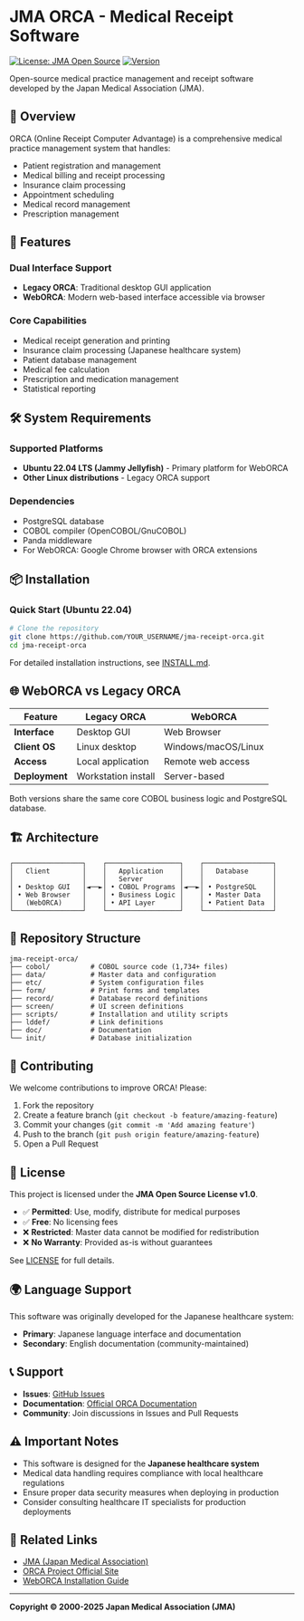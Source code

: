 # JMA ORCA - Medical Receipt Software

[![License: JMA Open Source](https://img.shields.io/badge/License-JMA%20Open%20Source-blue.svg)](LICENSE)
[![Version](https://img.shields.io/badge/Version-5.2.0-green.svg)](VERSION)

Open-source medical practice management and receipt software developed by the Japan Medical Association (JMA).

## 🏥 Overview

ORCA (Online Receipt Computer Advantage) is a comprehensive medical practice management system that handles:
- Patient registration and management
- Medical billing and receipt processing
- Insurance claim processing
- Appointment scheduling
- Medical record management
- Prescription management

## 🚀 Features

### Dual Interface Support
- **Legacy ORCA**: Traditional desktop GUI application
- **WebORCA**: Modern web-based interface accessible via browser

### Core Capabilities
- Medical receipt generation and printing
- Insurance claim processing (Japanese healthcare system)
- Patient database management
- Medical fee calculation
- Prescription and medication management
- Statistical reporting

## 🛠️ System Requirements

### Supported Platforms
- **Ubuntu 22.04 LTS (Jammy Jellyfish)** - Primary platform for WebORCA
- **Other Linux distributions** - Legacy ORCA support

### Dependencies
- PostgreSQL database
- COBOL compiler (OpenCOBOL/GnuCOBOL)
- Panda middleware
- For WebORCA: Google Chrome browser with ORCA extensions

## 📦 Installation

### Quick Start (Ubuntu 22.04)
```bash
# Clone the repository
git clone https://github.com/YOUR_USERNAME/jma-receipt-orca.git
cd jma-receipt-orca
```

For detailed installation instructions, see [INSTALL.md](INSTALL.md).

## 🌐 WebORCA vs Legacy ORCA

| Feature | Legacy ORCA | WebORCA |
|---------|-------------|---------|
| **Interface** | Desktop GUI | Web Browser |
| **Client OS** | Linux desktop | Windows/macOS/Linux |
| **Access** | Local application | Remote web access |
| **Deployment** | Workstation install | Server-based |

Both versions share the same core COBOL business logic and PostgreSQL database.

## 🏗️ Architecture

```
┌─────────────────┐    ┌──────────────────┐    ┌─────────────────┐
│   Client        │    │   Application    │    │   Database      │
│                 │    │   Server         │    │                 │
│ • Desktop GUI   │◄──►│ • COBOL Programs │◄──►│ • PostgreSQL    │
│ • Web Browser   │    │ • Business Logic │    │ • Master Data   │
│   (WebORCA)     │    │ • API Layer      │    │ • Patient Data  │
└─────────────────┘    └──────────────────┘    └─────────────────┘
```

## 📁 Repository Structure

```
jma-receipt-orca/
├── cobol/          # COBOL source code (1,734+ files)
├── data/           # Master data and configuration
├── etc/            # System configuration files
├── form/           # Print forms and templates
├── record/         # Database record definitions
├── screen/         # UI screen definitions
├── scripts/        # Installation and utility scripts
├── lddef/          # Link definitions
├── doc/            # Documentation
└── init/           # Database initialization
```

## 🤝 Contributing

We welcome contributions to improve ORCA! Please:

1. Fork the repository
2. Create a feature branch (`git checkout -b feature/amazing-feature`)
3. Commit your changes (`git commit -m 'Add amazing feature'`)
4. Push to the branch (`git push origin feature/amazing-feature`)
5. Open a Pull Request

## 📄 License

This project is licensed under the **JMA Open Source License v1.0**.

- ✅ **Permitted**: Use, modify, distribute for medical purposes
- ✅ **Free**: No licensing fees
- ❌ **Restricted**: Master data cannot be modified for redistribution
- ❌ **No Warranty**: Provided as-is without guarantees

See [LICENSE](LICENSE) for full details.

## 🌍 Language Support

This software was originally developed for the Japanese healthcare system:
- **Primary**: Japanese language interface and documentation
- **Secondary**: English documentation (community-maintained)

## 📞 Support

- **Issues**: [GitHub Issues](https://github.com/YOUR_USERNAME/jma-receipt-orca/issues)
- **Documentation**: [Official ORCA Documentation](https://www.orca.med.or.jp/)
- **Community**: Join discussions in Issues and Pull Requests

## ⚠️ Important Notes

- This software is designed for the **Japanese healthcare system**
- Medical data handling requires compliance with local healthcare regulations
- Ensure proper data security measures when deploying in production
- Consider consulting healthcare IT specialists for production deployments

## 🔗 Related Links

- [JMA (Japan Medical Association)](https://www.med.or.jp/)
- [ORCA Project Official Site](https://www.orca.med.or.jp/)
- [WebORCA Installation Guide](https://www.orca.med.or.jp/receipt/download/jammy/jammy_install_52.html)

---

**Copyright © 2000-2025 Japan Medical Association (JMA)**